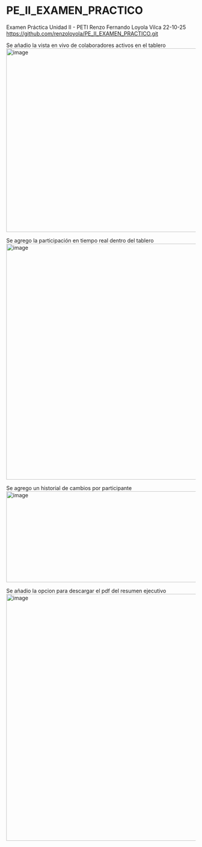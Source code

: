 # PE_II_EXAMEN_PRACTICO
Examen Práctica Unidad II - PETI Renzo Fernando Loyola Vilca 22-10-25
https://github.com/renzoloyola/PE_II_EXAMEN_PRACTICO.git

Se añadio la vista en vivo de colaboradores activos en el tablero
<img width="1235" height="488" alt="image" src="https://github.com/user-attachments/assets/4be34e4d-c1d2-40bd-9231-5720323c5b94" />

Se agrego la participación en tiempo real dentro del tablero
<img width="1064" height="627" alt="image" src="https://github.com/user-attachments/assets/1e44a72d-59f9-47ac-b72e-5014a3672b65" />

Se agrego un historial de cambios por participante
<img width="1166" height="242" alt="image" src="https://github.com/user-attachments/assets/69f76361-3da7-460e-9639-da52d6d0da88" />

Se añadio la opcion para descargar el pdf del resumen ejecutivo
<img width="714" height="656" alt="image" src="https://github.com/user-attachments/assets/ca6e46e7-51e9-4e60-b37d-ee5628645207" />







